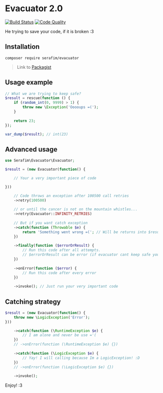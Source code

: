 Evacuator 2.0
=============

[![Build Status](https://travis-ci.org/SerafimArts/Evacuator.svg?branch=master)](https://travis-ci.org/SerafimArts/Evacuator)
[![Code Quality](https://scrutinizer-ci.com/g/SerafimArts/Evacuator/badges/quality-score.png?b=master)](https://scrutinizer-ci.com/g/SerafimArts/Evacuator/inspections)

He trying to save your code, if it is broken :3

## Installation

`composer require serafim/evacuator`

> Link to [Packagist](https://packagist.org/packages/serafim/evacuator)

## Usage example

```php
// What we are trying to keep safe?
$result = rescue(function () { 
    if (random_int(0, 9999) > 1) {
        throw new \Exception('Ooooups =(');
    }
    
    return 23;
});

var_dump($result); // int(23)
```

## Advanced usage

```php
use Serafim\Evacuator\Evacuator;

$result = (new Evacuator(function() {

    // Your a very important piece of code

}))

    // Code throws an exception after 100500 call retries 
    ->retry(100500) 
    
    // or until the cancer is not on the mountain whistles...
    ->retry(Evacuator::INFINITY_RETRIES) 
    
    // But if you want catch exception
    ->catch(function (Throwable $e) {
        return 'Something went wrong =('; // Will be returns into $result
    })
    
    ->finally(function ($errorOrResult) {
        // Run this code after all attempts.
        // $errorOrResult can be error (if evacuator cant keep safe your code) or result value
    })
    
    ->onError(function ($error) {
        // Run this code after every error
    })
    
    ->invoke(); // Just run your very important code
```

## Catching strategy

```php
$result = (new Evacuator(function() {
    throw new \LogicException('Error');
}))

    ->catch(function (\RuntimeException $e) {
        // I am alone and never be use ='( 
    })
    // ->onError(function (\RuntimeException $e) {})
    
    ->catch(function (\LogicException $e) {
        // Yay! I will calling because Im a LogicException! :D
    })
    // ->onError(function (\LogicException $e) {})
    
    ->invoke();
```

Enjoy! :3
